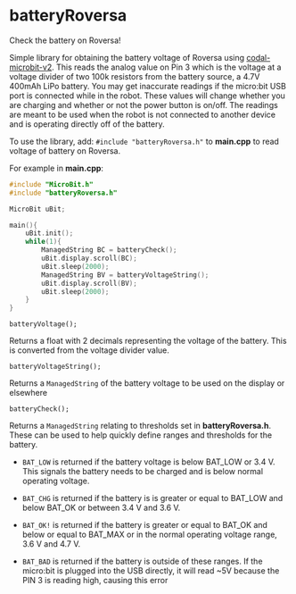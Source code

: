 # batteryRoversa
Check the battery on Roversa!

Simple library for obtaining the battery voltage of Roversa using [codal-microbit-v2](https://github.com/lancaster-university/microbit-v2-samples). This reads the analog value on Pin 3 which is the voltage at a voltage divider of two 100k resistors from the battery source, a 4.7V 400mAh LiPo battery. You may get inaccurate readings if the micro:bit USB port is connected while in the robot. These values will change whether you are charging and whether or not the power button is on/off. The readings are meant to be used when the robot is not connected to another device and is operating directly off of the battery.

To use the library, add:
`#include "batteryRoversa.h"`
to **main.cpp** to read voltage of battery on Roversa.

For example in **main.cpp**:

```cpp
#include "MicroBit.h"
#include "batteryRoversa.h"

MicroBit uBit;

main(){
    uBit.init();
    while(1){
        ManagedString BC = batteryCheck();
        uBit.display.scroll(BC);
        uBit.sleep(2000);
        ManagedString BV = batteryVoltageString();
        uBit.display.scroll(BV);
        uBit.sleep(2000);
    }
}
```

`batteryVoltage();`

Returns a float with 2 decimals representing the voltage of the battery. This is converted from the voltage divider value.

`batteryVoltageString();`

Returns a `ManagedString` of the battery voltage to be used on the display or elsewhere

`batteryCheck();`

Returns a `ManagedString` relating to thresholds set in **batteryRoversa.h**. These can be used to help quickly define ranges and thresholds for the battery.

- `BAT_LOW` is returned if the battery voltage is below BAT_LOW or 3.4 V. This signals the battery needs to be charged and is below normal operating voltage.

- `BAT_CHG` is returned if the battery is is greater or equal to BAT_LOW and below BAT_OK or between 3.4 V and 3.6 V.

- `BAT_OK!` is returned if the battery is greater or equal to BAT_OK and below or equal to BAT_MAX or in the normal operating voltage range, 3.6 V and 4.7 V.

- `BAT_BAD` is returned if the battery is outside of these ranges. If the micro:bit is plugged into the USB directly, it will read ~5V because the PIN 3 is reading high, causing this error
